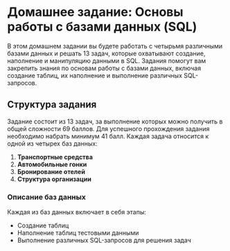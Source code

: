 # Домашнее задание: Основы работы с базами данных (SQL)

В этом домашнем задании вы будете работать с четырьмя различными базами данных и решать 13 задач, которые охватывают создание, наполнение и манипуляцию данными в SQL. Задания помогут вам закрепить знания по основам работы с базами данных, включая создание таблиц, их наполнение и выполнение различных SQL-запросов.

## Структура задания

Задание состоит из 13 задач, за выполнение которых можно получить в общей сложности 69 баллов. Для успешного прохождения задания необходимо набрать минимум 41 балл. Каждая задача относится к одной из четырех баз данных:

1. **Транспортные средства**
2. **Автомобильные гонки**
3. **Бронирование отелей**
4. **Структура организации**

### Описание баз данных

Каждая из баз данных включает в себя этапы:
- Создание таблиц
- Наполнение таблиц тестовыми данными
- Выполнение различных SQL-запросов для решения задач
